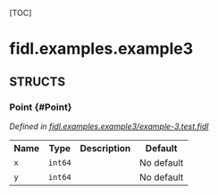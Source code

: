 [TOC]

# fidl.examples.example3




## **STRUCTS**

### Point {#Point}
*Defined in [fidl.examples.example3/example-3.test.fidl](https://fuchsia.googlesource.com/fuchsia/+/master/zircon/tools/fidl/examples/example-3.test.fidl#7)*





<table>
    <tr><th>Name</th><th>Type</th><th>Description</th><th>Default</th></tr><tr>
            <td><code>x</code></td>
            <td>
                <code>int64</code>
            </td>
            <td></td>
            <td>No default</td>
        </tr><tr>
            <td><code>y</code></td>
            <td>
                <code>int64</code>
            </td>
            <td></td>
            <td>No default</td>
        </tr>
</table>













